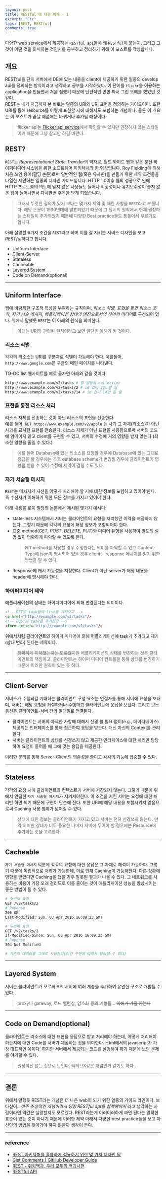 ```yaml
---
layout: post
title: RESTful 에 대한 이해 - 1
excerpt: "Etc"
tags: [REST, RESTful]
comments: true
---
```


다양한 web service에서 제공하는 `RESTful api`들에 왜 `RESTful`이 붙는지, 그리고 그것이 어떤 것을 의미하는 것인지를 공부하고 정리하기 위해 이 포스트를 작성합니다.

## 개요

RESTful을 단지 서버에서 DB에 있는 내용을 client에 제공하기 위한 일종의 develop api를 정의하는 방식이라고 생각하고 공부를 시작하였다. 이 단어를 `flickr`를 이용하는 application을 만들면서 처음 접했기 때문에 단편적인 면만 봐서 그런 오해를 했었던 것 같다.   
REST는 내가 지금까지 본 바로는 일종의 URI와 URI 표현을 정의하는 가이드이다. 또한 URI를 통해 resource를 어떻게 표현할 지에 대해서도 포함하는 개념이다. 물론 이 개요는 이 포스트가 끝날 때쯤에는 바뀌거나 추가될 예정이다.

> flicker api는 [Flicker api service](https://www.flickr.com/services/api/)에서 확인할 수 있지만
권장하지 않는 스타일이기 때문에 그냥 참고만 하길 바란다. 

## REST?

`REST`는 *Representational State Transfer*의 약자로, 월드 와이드 웹과 같은 분산 하이퍼미디어 시스템을 위한 소프트웨어 아키텍처의 한 형식입니다. Roy Fielding에 의해 처음 쓰인 용어(필딩 논문)로써 일반적인 웹(혹은 유사한)을 만들기 위한 제약 조건들을 나열한 제안하는 일종의 디자인 가이드입니다. HTTP 1.0이후 웹의 성공으로 인해 HTTP 프로토콜의 의도에 맞지 않은 사용들도 늘어나 확장성이나 유지보수성이 좋지 않은 웹이 늘어나면서 다시한번 주목을 받게 되었습니다. 

> 그래서 뚜렷한 정의가 있기 보다는 몇가지 제약 및 제한 사항을 `REST`라고 부릅니다. 해당 논문이 1990년대에 발표되었기 때문에 그 당시의 원칙에서 현재 권장하는 스타일이 추가되었기 때문에 다양한 Best practice들도 통틀어서 부르기도 합니다.

아래 설명할 6가지 조건을 `REST`라고 하며 이를 잘 지키는 서비스 디자인을 보고 *RESTful*하다고 합니다.

* Uniform Interface
* Client-Server
* Stateless
* Cacheable
* Layered System
* Code on Demand(optional)

---
## Uniform Interface

웹에 바람직한 구조적 특성을 부여하는 규칙이며, *리소스 식별*, *표현을 통한 리소스 조작*, *자기 서술 메시지*, *에플리케이션 상태의 엔진으로서의 하이퍼 미디어*로 구성되어 있다. 위에서 말했듯 `REST`는 이 아래의 원칙을 의미한다.

> 아래는 URI와 관련된 원칙이라고 보면 일단은 이해가 될 것이다.

### 리소스 식별

각각의 리소스는 URI를 구분자로 식별이 가능해야 한다. 예를들어, `http://www.google.com`은 구글의 메인 페이지를 나타낸다.  

TO-DO list 웹사이트를 예로 들자면 아래와 같을 것이다.

``` sh
http://www.example.com/v2/tasks # 할 일들의 collection
http://www.example.com/v2/tasks/2 # id 값이 2인 할 일
http://www.example.com/v2/tasks/14 # id 값이 14인 할 일
```
 
### 표현을 통한 리소스 처리

리소스 자체를 전송하는 것이 아닌 리소스의 표현을 전송한다.  
예를 들어, `GET http://www.example.com/v2/apple` 는 사과 그 자체(리소스)가 아닌 사과를 묘사한 표현를 전송한다. 리소스 자체가 아닌 표현을 사용함으로써 서버의 코드에 얽메이지 않고 client를 구현할 수 있고, 서버의 수정에 거의 영향을 받지 않는다.(최소한 영향을 줄일 수 있다.)

> 예를 들어 Database에 있는 리소스를 요청할 경우에 Database에 있는 그대로 응답을 할 경우에는 추후 database scheme가 변경될 경우에 클라이언트가 영향을 받을 수 있어 수정에 제약이 걸릴 수도 있다.

### 자기 서술형 메시지

`REST`는 메시지가 자신을 어떻게 처리해야 할 지에 대한 정보를 포함하고 있어야 한다. 즉 수신자가 이해하기 위한 모든 정보를 가지고 있어야 한다.

아래 내용을 로이 필딩의 논문에서 제시된 몇가지 예시다: 

* state-less 시스템에서 서버는 클라이언트의 요청을 처리했던 이력을 저장하지 않는다. 그렇기 때문에 각각의 요청에 해당 정보가 포함되어야 한다.
* 표준 method(*GET*, *POST*, *DELETE*, *PUT*)와 미디어 유형을 사용하여 별도의 설명 없이 명확하게 파악할 수 있도록 한다.
    > `PUT` method를 사용할 경우 수정한다는 의미를 파악할 수 있고 Content-Type에 json이 명시되어 있을 경우 client는 response 메시지를 읽기 위한 방법을 알 수 있다.
* Response에 캐시 가능성을 지정한다. Client가 아닌 server가 해당 내용을 header에 명시해야 한다. 

### 하이퍼미디어 제약

애플리케이션의 상태는 하이퍼미디어에 의해 변경된다는 의미이다.

``` html
<!-- GET로 task들의 list를 가져오고 -->
<a href="http://example.com/v2/tasks"/>
<!-- POST로 task를 추가한다 -->
<form action="http://example.com/v2/tasks"/>
```
위에서처럼 클라이언트의 하이퍼 미디어에 의해 어플리케이션에 task가 추가되고 제거(상태 변화) 된다는 제약이다.

> ~~정확하게 이해했는지는 모르겠지만~~ 애플리케이션의 상태를 변경하는 것은 클라이언트의 책임이고, 클라이언트는 하이퍼 미디어 컨트롤을 통해 상태를 변경하기 때문에 이러한 원칙이 있는 듯 하다.

---

## Client-Server

서비스가 수행되길 기대하는 클라이언트 구성 요소는 연결자를 통해 서버에 요청을 보내며, 서버는 해당 요청을 거절하거나 수행하고 클라이언트에 응답을 보낸다. 그리고 모든 통신은 클라이언트-서버 간의 일대일로 연결된다.

* 클라이언트는 서버의 자세한 사항에 대해서 신경 쓸 필요 없이(e.g., 데이터베이스) 제공되는 인터페이스를 통해 접근하여 응답을 받는다. 대신 자신의 Context를 관리한다.  
* 서버는 클라이언트의 상태를 신경쓰지 않고 제공한 인터페이스에 대한 처리만 담당하여 요청이 들어올 때 그에 맞는 응답을 제공한다.  

이러한 분리를 통해 Server-Client의 의존성을 줄이고 각각의 기능에 집중할 수 있다.

---

## Stateless

각각의 요청 시에 클라이언트의 컨텍스트가 서버에 저장되지 않는다. 그렇기 때문에 위에서 언급한 `자기 서술형 메시지`가 지켜져야한다. 이 조건을 지킨 서버는 요청에 대한 처리만 하면 되기 때문에 구현이 단순해 진다. 또한 URI에 해당 내용을 포함시키지 않음으로써 Caching 사용 범위가 넓어질 수 있다.

> 상태에 대한 정보는 클라이언트가 가지고 있고 서버는 전혀 신경쓰지 않는다. 만약 어떠한 상태가 너무 중요한 나머지 서버에 두어야 할 경우에는 Resource에 추가하는 것을 고려한다. 

---

## Cacheable

`자기 서술형 메시지` 덕분에 각각의 요청에 대한 응답은 그 자체로 해석이 가능하다. 그렇기 때문에 독립적으로 처리가 가능한데, 이로 인해 Caching이 가능해진다. 다른 상황에 영향을 받았다면 Caching을 했을 경우 잘못된 결과가 나올 수 있다. 그 네트워크를 사용하는 비용이 가장 오래 걸리므로 이를 줄이는 것이 애플리케이션 성능을 향상시키는 좋은 방법이 될 수 있다.

``` sh
# 첫번재 요청
GET /v2/tasks/2
# Reponse
200 OK
Last-Modified: Sun, 03 Apr 2016 16:09:23 GMT

# 두번째 요청
GET /v2/tasks/2
If-Modified-Since: Sun, 03 Apr 2016 16:09:23 GMT
# Reponse
304 Not Modified

# 기존의 데이터를 그대로 사용한다(이건 구현에 따라서 달라질 수 있다)
```

---

## Layered System

서버는 클라이언트가 모르게 API 서버에 여러 계층을 추가하여 유연한 구조로 개발될 수 있다.

> proxy나 gateway, 로드 밸런싱, 암호화 등의 기능들... ~~이해가 가질 않는다~~

---

## Code on Demand(optional)

클라이언트는 리소스에 대한 표현을 응답으로 받고 처리해야 하는데, 어떻게 처리해야 하는지에 대한 Code를 서버가 제공하는 것을 의미한다. Html에서의 javascript가 가장 대표적인 예이다. 
하지만 서버에서 제공되는 코드를 실행해야 하기 때문에 보안 문제를 야기할 수 있다. 

> 권장하진 않는 것으로 보인다. 엑티브X같은 개념인거 같기도 하다..

---

## 결론

위에서 말했듯 REST라는 개념은 더 나은 web이 되기 위한 일종의 가이드 라인이다. 보다싶이.. *아주 추상적인 개념이라서 당장 RESTful api를 설계해야지* 라고 생각하는 사람이라면 약간은 실망할지도 모르겠다. REST라는게 이러이러하게 짜면 된다는 명확한 표준이 있는 것이 아니기 때문에 이러한 제약 아래서 다양한 best practice들을 보고 자신만의 방법을 찾아가야 하지 않을까 생각이 든다.

---

### reference
* [REST 아키텍처를 훌륭하게 적용하기 위한 몇 가지 디자인 팁](https://spoqa.github.io/2012/02/27/rest-introduction.html)
* [Gist Comments | GitHub Developer Guide](https://developer.github.com/v3/gists/comments/)
* [REST - 위키백과, 우리 모두의 백과사전](https://ko.wikipedia.org/wiki/REST)
* [RESTful API](http://yeoubi.net/blog/restful-api/)
